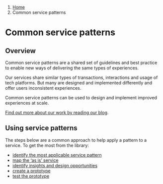 1. [Home](/docs/core/contents)
2. Common service patterns

# Common service patterns

## Overview
Common service patterns are a shared set of guidelines and best practice to enable new ways of delivering the same types of experiences.

Our services share similar types of transactions, interactions and usage of tech platforms. But many are designed and implemented differently and offer users inconsistent experiences.

Common service patterns can be used to design and implement improved experiences at scale.

[Find out more about our work by reading our blog](https://servicedesign.blog.essex.gov.uk/tag/service-patterns/).

## Using service patterns

The steps below are a common approach to help apply a pattern to a service. To get the most from the library:

* [identify the most applicable service pattern](/docs/core/common-service-patterns/identify-patterns)
* [map the ‘as is’ service](/docs/core/common-service-patterns/map-as-is)
* [identify insights and design opportunities](/docs/core/common-service-patterns/identify-insights-and-design-opportunities)
* [create a prototype](/docs/core/common-service-patterns/create-a-prototype)
* [test the prototype](/docs/core/common-service-patterns/test-the-prototype)
